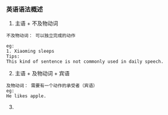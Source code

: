 ### 英语语法概述

1. 主语 + 不及物动词
```
不及物动词： 可以独立完成的动作

eg:
1. Xiaoming sleeps
Tips:
This kind of sentence is not commonly used in daily speech.
```

2. 主语 + 及物动词 + 宾语
```
及物动词： 需要有一个动作的承受者（宾语）
eg:
He likes apple.
```

3.
